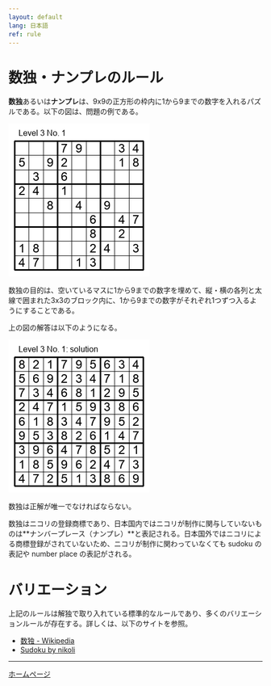 ```yaml
---
layout: default
lang: 日本語
ref: rule
---
```


# 数独・ナンプレのルール

**数独**あるいは**ナンプレ**は、9x9の正方形の枠内に1から9までの数字を入れるパズルである。以下の図は、問題の例である。

![](img/3-1.jpg)

数独の目的は、空いているマスに1から9までの数字を埋めて、縦・横の各列と太線で囲まれた3x3のブロック内に、1から9までの数字がそれぞれ1つずつ入るようにすることである。

上の図の解答は以下のようになる。

![](img/3-1s.jpg)

数独は正解が唯一でなければならない。

数独はニコリの登録商標であり、日本国内ではニコリが制作に関与していないものは**ナンバープレース（ナンプレ）**と表記される。日本国外ではニコリによる商標登録がされていないため、ニコリが制作に関わっていなくても sudoku の表記や number place の表記がされる。

# バリエーション

上記のルールは解独で取り入れている標準的なルールであり、多くのバリエーションルールが存在する。詳しくは、以下のサイトを参照。

- [数独 - Wikipedia](https://ja.wikipedia.org/wiki/%E6%95%B0%E7%8B%AC)
- [Sudoku by nikoli](http://nikoli.co.jp/en/puzzles/sudoku.html)

- - -

[ホームページ](./ja)
